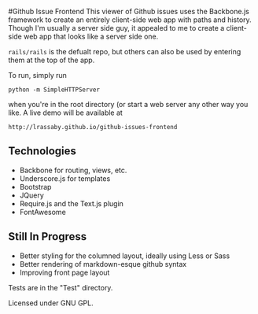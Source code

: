 #Github Issue Frontend
This viewer of Github issues uses the Backbone.js framework to create an entirely client-side web app with paths and history. Though I'm usually a server side guy, it appealed to me to create a client-side web app that looks like a server side one. 

`rails/rails` is the defualt repo, but others can also be used by entering them at the top of the app.

To run, simply run 
	
	python -m SimpleHTTPServer
	
when you're in the root directory (or start a web server any other way you like. A live demo will be available at 
	
	http://lrassaby.github.io/github-issues-frontend
	
	
Technologies
---
- Backbone for routing, views, etc.
- Underscore.js for templates
- Bootstrap
- JQuery
- Require.js and the Text.js plugin
- FontAwesome

Still In Progress
---
- Better styling for the columned layout, ideally using Less or Sass
- Better rendering of markdown-esque github syntax
- Improving front page layout

Tests are in the "Test" directory. 

Licensed under GNU GPL.